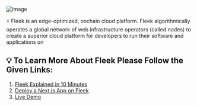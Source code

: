 ![image](https://github.com/fleekxyz/fleek/assets/74613246/1fff1993-24ba-447b-9ba5-5e844273efb1)


⚡ Fleek is an edge-optimized, onchain cloud platform. Fleek algorithmically operates a global network of web infrastructure operators (called nodes) to create a superior cloud platform for developers to run their software and applications on

## 💡 To Learn More About Fleek Please Follow the Given Links:
1. [Fleek Explained in 10 Minutes](https://www.youtube.com/watch?v=1zwwyTQ8JIM&pp=ygUFRmxlZWs%3D)
2. [Deploy a Next.js App on Fleek](https://blog.fleek.xyz/post/fleek-nextjs-deploy-guide/)
3. [Live Demo](https://www.youtube.com/watch?v=dMs6StZJlLc)



